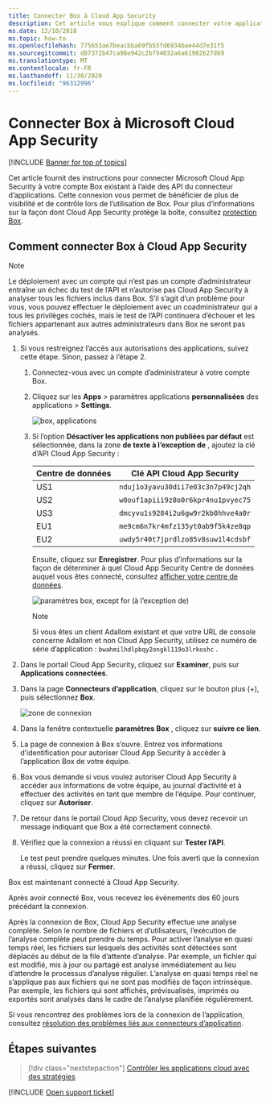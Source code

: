 ```yaml
---
title: Connecter Box à Cloud App Security
description: Cet article vous explique comment connecter votre application Box à Cloud App Security à l’aide du connecteur d’API, afin de bénéficier de plus de contrôle et de visibilité lors de l’utilisation.
ms.date: 12/10/2018
ms.topic: how-to
ms.openlocfilehash: 775653ae7beacbba69fb55fd6934bae44d7e31f5
ms.sourcegitcommit: d87372b47ca98e942c2bf94032a6a61902627d69
ms.translationtype: MT
ms.contentlocale: fr-FR
ms.lasthandoff: 11/30/2020
ms.locfileid: "96312996"
---
```

# <a name="connect-box-to-microsoft-cloud-app-security"></a>Connecter Box à Microsoft Cloud App Security

[!INCLUDE [Banner for top of topics](includes/banner.md)]

Cet article fournit des instructions pour connecter Microsoft Cloud App Security à votre compte Box existant à l’aide des API du connecteur d’applications. Cette connexion vous permet de bénéficier de plus de visibilité et de contrôle lors de l’utilisation de Box. Pour plus d’informations sur la façon dont Cloud App Security protège la boîte, consultez [protection Box](protect-box.md).

## <a name="how-to-connect-box-to-cloud-app-security"></a>Comment connecter Box à Cloud App Security

> [!NOTE]
> Le déploiement avec un compte qui n’est pas un compte d’administrateur entraîne un échec du test de l’API et n’autorise pas Cloud App Security à analyser tous les fichiers inclus dans Box. S’il s’agit d’un problème pour vous, vous pouvez effectuer le déploiement avec un coadministrateur qui a tous les privilèges cochés, mais le test de l’API continuera d’échouer et les fichiers appartenant aux autres administrateurs dans Box ne seront pas analysés.

1. Si vous restreignez l’accès aux autorisations des applications, suivez cette étape. Sinon, passez à l’étape 2.

    1. Connectez-vous avec un compte d’administrateur à votre compte Box.
    1. Cliquez sur les **Apps**  >  paramètres applications **personnalisées** des applications  >  **Settings**.

         ![box, applications](media/box-apps.png "box, applications")

    1. Si l’option **Désactiver les applications non publiées par défaut** est sélectionnée, dans la zone **de texte à l’exception de** , ajoutez la clé d’API Cloud App Security :

         |Centre de données|Clé API Cloud App Security|
         |----|----|
         |US1|`nduj1o3yavu30dii7e03c3n7p49cj2qh`|
         |US2|`w0ouf1apiii9z8o0r6kpr4nu1pvyec75`|
         |US3|`dmcyvu1s9284i2u6gw9r2kb0hhve4a0r`|
         |EU1|`me9cm6n7kr4mfz135yt0ab9f5k4ze8qp`|
         |EU2|`uwdy5r40t7jprdlzo85v8suw1l4cdsbf`|

        Ensuite, cliquez sur **Enregistrer**. Pour plus d’informations sur la façon de déterminer à quel Cloud App Security Centre de données auquel vous êtes connecté, consultez [afficher votre centre de données](network-requirements.md#view-your-data-center).

        ![paramètres box, except for (à l’exception de)](media/box-settings-except-for.png)

        > [!NOTE]
        > Si vous êtes un client Adallom existant et que votre URL de console concerne Adallom et non Cloud App Security, utilisez ce numéro de série d’application : `bwahmilhdlpbqy2ongkl119o3lrkoshc` .

2. Dans le portail Cloud App Security, cliquez sur **Examiner**, puis sur **Applications connectées**.

3. Dans la page **Connecteurs d’application**, cliquez sur le bouton plus (+), puis sélectionnez **Box**.

    ![zone de connexion](media/connect-box.png "connecter box")

4. Dans la fenêtre contextuelle **paramètres Box** , cliquez sur **suivre ce lien**.

5. La page de connexion à Box s’ouvre. Entrez vos informations d’identification pour autoriser Cloud App Security à accéder à l’application Box de votre équipe.

6. Box vous demande si vous voulez autoriser Cloud App Security à accéder aux informations de votre équipe, au journal d’activité et à effectuer des activités en tant que membre de l’équipe. Pour continuer, cliquez sur **Autoriser**.

7. De retour dans le portail Cloud App Security, vous devez recevoir un message indiquant que Box a été correctement connecté.

8. Vérifiez que la connexion a réussi en cliquant sur **Tester l’API**.

    Le test peut prendre quelques minutes. Une fois averti que la connexion a réussi, cliquez sur **Fermer**.

Box est maintenant connecté à Cloud App Security.

Après avoir connecté Box, vous recevez les événements des 60 jours précédant la connexion.

Après la connexion de Box, Cloud App Security effectue une analyse complète. Selon le nombre de fichiers et d’utilisateurs, l’exécution de l’analyse complète peut prendre du temps. Pour activer l’analyse en quasi temps réel, les fichiers sur lesquels des activités sont détectées sont déplacés au début de la file d’attente d’analyse. Par exemple, un fichier qui est modifié, mis à jour ou partagé est analysé immédiatement au lieu d’attendre le processus d’analyse régulier. L’analyse en quasi temps réel ne s’applique pas aux fichiers qui ne sont pas modifiés de façon intrinsèque. Par exemple, les fichiers qui sont affichés, prévisualisés, imprimés ou exportés sont analysés dans le cadre de l’analyse planifiée régulièrement.

Si vous rencontrez des problèmes lors de la connexion de l’application, consultez [résolution des problèmes liés aux connecteurs d’application](troubleshooting-api-connectors-using-error-messages.md).

## <a name="next-steps"></a>Étapes suivantes

> [!div class="nextstepaction"]
> [Contrôler les applications cloud avec des stratégies](control-cloud-apps-with-policies.md)

[!INCLUDE [Open support ticket](includes/support.md)]
